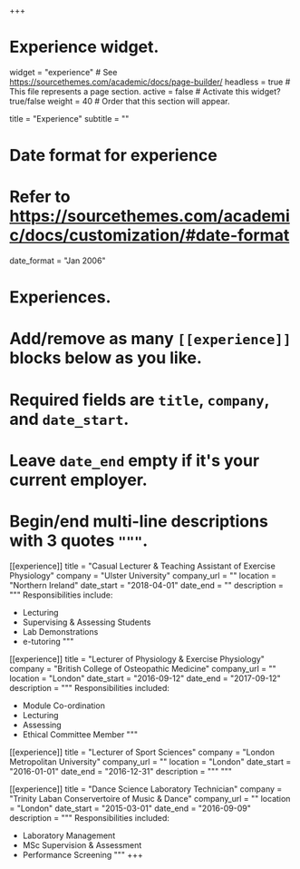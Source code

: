 +++
# Experience widget.
widget = "experience"  # See https://sourcethemes.com/academic/docs/page-builder/
headless = true  # This file represents a page section.
active = false  # Activate this widget? true/false
weight = 40  # Order that this section will appear.

title = "Experience"
subtitle = ""

# Date format for experience
#   Refer to https://sourcethemes.com/academic/docs/customization/#date-format
date_format = "Jan 2006"

# Experiences.
#   Add/remove as many `[[experience]]` blocks below as you like.
#   Required fields are `title`, `company`, and `date_start`.
#   Leave `date_end` empty if it's your current employer.
#   Begin/end multi-line descriptions with 3 quotes `"""`.
[[experience]]
  title = "Casual Lecturer & Teaching Assistant of Exercise Physiology"
  company = "Ulster University"
  company_url = ""
  location = "Northern Ireland"
  date_start = "2018-04-01"
  date_end = ""
  description = """
  Responsibilities include:
  
  * Lecturing
  * Supervising & Assessing Students
  * Lab Demonstrations
  * e-tutoring
  """
  
  [[experience]]
  title = "Lecturer of Physiology & Exercise Physiology"
  company = "British College of Osteopathic Medicine"
  company_url = ""
  location = "London"
  date_start = "2016-09-12"
  date_end = "2017-09-12"
  description = """
  Responsibilities included:
  
  * Module Co-ordination
  * Lecturing
  * Assessing
  * Ethical Committee Member
  """

[[experience]]
  title = "Lecturer of Sport Sciences"
  company = "London Metropolitan University"
  company_url = ""
  location = "London"
  date_start = "2016-01-01"
  date_end = "2016-12-31"
  description = """
  """
  
[[experience]]
  title = "Dance Science Laboratory Technician"
  company = "Trinity Laban Conservertoire of Music & Dance"
  company_url = ""
  location = "London"
  date_start = "2015-03-01"
  date_end = "2016-09-09"
  description = """
  Responsibilities included:
 
  * Laboratory Management 
  * MSc Supervision & Assessment
  * Performance Screening
  """
+++
